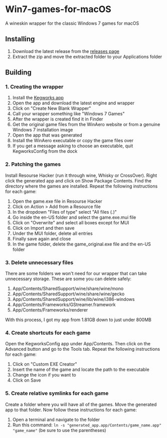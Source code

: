 # Win7-games-for-macOS
A wineskin wrapper for the classic Windows 7 games for macOS

## Installing

1. Download the latest release from the [releases page](https://github.com/JCionx/Win7-games-for-macOS/releases)
2. Extract the zip and move the extracted folder to your Applications folder

## Building

### 1. Creating the wrapper
1. Install the [Kegworks app](https://github.com/Kegworks-App/Kegworks)
2. Open the app and download the latest engine and wrapper
3. Click on "Create New Blank Wrapper"
4. Call your wrapper something like "Windows 7 Games"
5. After the wrapper is created find it in Finder
6. Get the original game files from the WinAero website or from a genuine Windows 7 installation image
7. Open the app that was generated
8. Install the WinAero executable or copy the game files over
9. If you get a message asking to choose an executable, quit KegworksConfig from the dock

### 2. Patching the games
Install Resourse Hacker (run it through wine, Whisky or CrossOver).
Right click the generated app and click on Show Package Contents.
Find the directory where the games are installed.
Repeat the following instructions for each game:
1. Open the game.exe file in Resourse Hacker
2. Click on Action > Add from a Resource file
3. In the dropdown "Files of type" select "All files (*.*)"
4. Go inside the en-US folder and select the game.exe.mui file
5. Click on "Overwrite" and select all boxes except for MUI
6. Click on Import and then save
7. Under the MUI folder, delete all entries
8. Finally save again and close
9. In the game folder, delete the game_original.exe file and the en-US folder

### 3. Delete unnecessary files
There are some folders we won't need for our wrapper that can take unnecessary storage. These are some you can delete safely:
1. App/Contents/SharedSupport/wine/share/wine/mono
2. App/Contents/SharedSupport/wine/share/wine/gecko
3. App/Contents/SharedSupport/wine/lib/wine/i386-windows
4. App/Contents/Frameworks/GStreamer.framework
5. App/Contents/Frameworks/renderer

With this process, I got my app from 1.81GB down to just under 800MB

### 4. Create shortcuts for each game
Open the KegworksConfig app under App/Contents.
Then click on the Advanced button and go to the Tools tab.
Repeat the following instructions for each game:
1. Click on "Custom EXE Creator"
2. Insert the name of the game and locate the path to the executable
3. Change the icon if you want to
4. Click on Save

### 5. Create relative symlinks for each game
Create a folder where you will have all of the games.
Move the generated app to that folder.
Now follow these instructions for each game:
1. Open a terminal and navigate to the folder
2. Run this command: `ln -s "generated_app.app/Contents/game_name.app" "game_name"` (be sure to use the parentheses)
